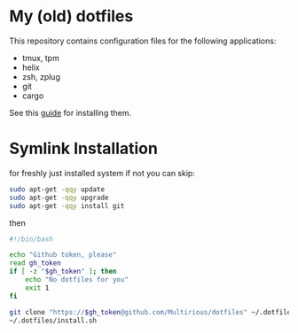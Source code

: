 # My (old) dotfiles

This repository contains configuration files for the following applications:
- tmux, tpm
- helix
- zsh, zplug
- git
- cargo

See this [guide](apps_install_guide.md) for installing them.

# Symlink Installation
for freshly just installed system if not you can skip:
```sh
sudo apt-get -qqy update
sudo apt-get -qqy upgrade
sudo apt-get -qqy install git
```
then
```sh
#!/bin/bash

echo "Github token, please"
read gh_token
if [ -z "$gh_token" ]; then
    echo "No dotfiles for you"
    exit 1
fi

git clone "https://$gh_token@github.com/Multirious/dotfiles" ~/.dotfiles
~/.dotfiles/install.sh
```
